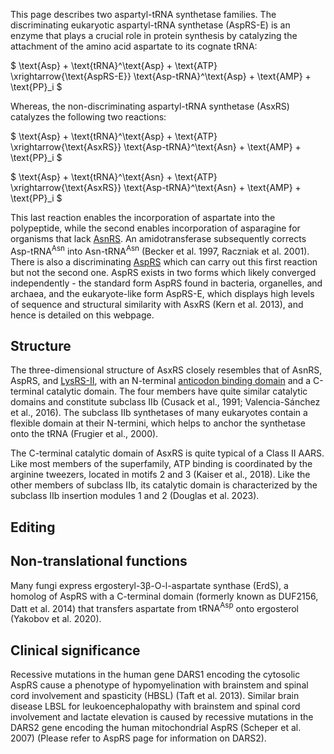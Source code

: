 

This page describes two aspartyl-tRNA synthetase families.
The discriminating eukaryotic aspartyl-tRNA synthetase (AspRS-E) is an enzyme that plays a crucial role in protein synthesis by catalyzing the attachment of the amino acid aspartate to its cognate tRNA:


$ \text{Asp} + \text{tRNA}^\text{Asp} + \text{ATP} \xrightarrow{\text{AspRS-E}} \text{Asp-tRNA}^\text{Asp} + \text{AMP} + \text{PP}_i  $



Whereas, the non-discriminating aspartyl-tRNA synthetase (AsxRS) catalyzes the following two reactions:


$ \text{Asp} + \text{tRNA}^\text{Asp} + \text{ATP} \xrightarrow{\text{AsxRS}} \text{Asp-tRNA}^\text{Asn} + \text{AMP} + \text{PP}_i  $ 


$ \text{Asp} + \text{tRNA}^\text{Asn} + \text{ATP} \xrightarrow{\text{AsxRS}} \text{Asp-tRNA}^\text{Asn} + \text{AMP} + \text{PP}_i  $





This last reaction enables the incorporation of aspartate into the polypeptide, while the second enables incorporation of asparagine for organisms that lack [AsnRS](/class2/asn).
An amidotransferase subsequently corrects $\text{Asp-tRNA}^\text{Asn}$ into $\text{Asn-tRNA}^\text{Asn}$ (Becker et al. 1997, Raczniak et al. 2001).
There is also a discriminating [AspRS](/class2/asp1) which can carry out this first reaction but not the second one. 
AspRS exists in two forms which likely converged independently - the standard form  AspRS found in bacteria, organelles, and archaea, 
and the eukaryote-like form AspRS-E, which displays high levels of sequence and structural similarity with AsxRS (Kern et al. 2013), and hence is detailed on this webpage. 



  
  
## Structure

The three-dimensional structure of AsxRS closely resembles that of AsnRS, AspRS, and [LysRS-II](/class2/lys/), with an N-terminal [anticodon binding domain](/superfamily/class2/Anticodon_binding_domain_DNK/) and a C-terminal catalytic domain.
The four members have quite similar catalytic domains and constitute subclass IIb (Cusack et al., 1991; Valencia-Sánchez et al., 2016).
The subclass IIb synthetases of many eukaryotes contain a flexible domain at their N-termini, which helps to anchor the synthetase onto the tRNA (Frugier et al., 2000).


 
 

The C-terminal catalytic domain of AsxRS is quite typical of a Class II AARS.
Like most members of the superfamily, ATP binding is coordinated by the arginine tweezers, located in motifs 2 and 3 (Kaiser et al., 2018).
Like the other members of subclass IIb, its catalytic domain is characterized by the subclass IIb insertion modules 1 and 2 (Douglas et al. 2023).


## Editing



## Non-translational functions

Many fungi express ergosteryl-3β-O-l-aspartate synthase (ErdS), a homolog of AspRS with a C-terminal domain (formerly known as DUF2156, Datt et al. 2014) that transfers aspartate from $\text{tRNA}^\text{Asp}$ onto ergosterol (Yakobov et al. 2020).




## Clinical significance

Recessive mutations in the human gene DARS1 encoding the cytosolic AspRS cause a phenotype of hypomyelination with brainstem and spinal cord involvement and spasticity (HBSL)
 (Taft et al. 2013). Similar brain disease LBSL for leukoencephalopathy with brainstem and spinal cord involvement and lactate elevation is caused
 by recessive mutations in the DARS2 gene encoding the human mitochondrial AspRS (Scheper et al. 2007) (Please refer to AspRS page for information on DARS2).



